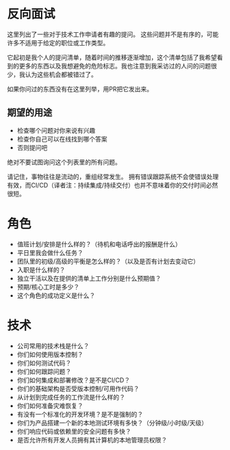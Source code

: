 # 反向面试
这里列出了一些对于技术工作申请者有趣的提问。 这些问题并不是有序的，可能许多不适用于给定的职位或工作类型。

它起初是我个人的提问清单，随着时间的推移逐渐增加，这个清单包括了我希望看到的更多的东西以及我想避免的危险标志。我也注意到我采访过的人问的问题很少，我认为这些机会都被错过了。

如果你问过的东西没有在这里列举，用PR把它发出来。

## 期望的用途

- 检查哪个问题对你来说有兴趣
- 检查你自己可以在线找到哪个答案
- 否则提问吧

绝对不要试图询问这个列表里的所有问题。

请记住，事物往往是流动的，重组经常发生。
拥有错误跟踪系统不会使错误处理有效，而CI/CD（译者注：持续集成/持续交付）也并不意味着你的交付时间必然很短。

# 角色

- 值班计划/安排是什么样的？（待机和电话呼出的报酬是什么）
- 平日里我会做什么任务？
- 团队里的初级/高级的平衡是怎么样的？（以及是否有计划去变动它）
- 入职是什么样的？
- 独立干活以及在提供的清单上工作分别是什么预期值？
- 预期/核心工时是多少？
- 这个角色的成功定义是什么？

# 技术

- 公司常用的技术栈是什么？
- 你们如何使用版本控制？
- 你们如何测试代码？
- 你们如何跟踪问题？
- 你们如何集成和部署修改？是不是CI/CD？
- 你们的基础架构是否受版本控制/可用作代码？
- 从计划到完成任务的工作流是什么样的？
- 你们如何准备灾难恢复？
- 有没有一个标准化的开发环境？是不是强制的？
- 你们为产品搭建一个新的本地测试环境有多快？（分钟级/小时级/天级）
- 你们响应代码或依赖里的安全问题有多快？
- 是否允许所有开发人员拥有其计算机的本地管理员权限？

